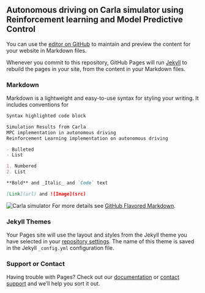 ## Autonomous driving on Carla simulator using Reinforcement learning and Model Predictive Control 

You can use the [editor on GitHub](https://github.com/ashishsaluja2020/intelligent-control/edit/master/README.md) to maintain and preview the content for your website in Markdown files.

Whenever you commit to this repository, GitHub Pages will run [Jekyll](https://jekyllrb.com/) to rebuild the pages in your site, from the content in your Markdown files.

### Markdown

Markdown is a lightweight and easy-to-use syntax for styling your writing. It includes conventions for

```markdown
Syntax highlighted code block

Simulation Results from Carla   
MPC implementation in autonomous driving 
Reinforcement Learning implementation on autonomous driving 

- Bulleted
- List

1. Numbered
2. List

**Bold** and _Italic_ and `Code` text

[Link](url) and ![Image](src)
```
![Carla simulator ](/images/Capture.png)
For more details see [GitHub Flavored Markdown](https://guides.github.com/features/mastering-markdown/).

### Jekyll Themes

Your Pages site will use the layout and styles from the Jekyll theme you have selected in your [repository settings](https://github.com/ashishsaluja2020/intelligent-control/settings). The name of this theme is saved in the Jekyll `_config.yml` configuration file.

### Support or Contact

Having trouble with Pages? Check out our [documentation](https://help.github.com/categories/github-pages-basics/) or [contact support](https://github.com/contact) and we’ll help you sort it out.

